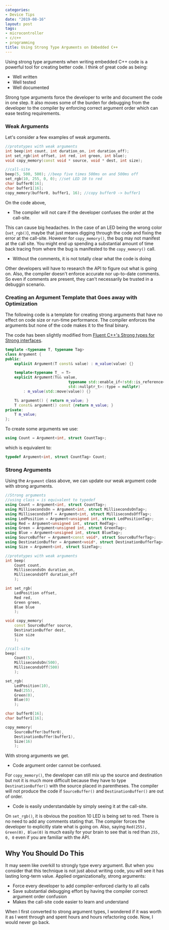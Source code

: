 ```yaml
---
categories:
- Device Tips
date: "2019-08-16"
layout: post
tags:
- microcontroller
- c/c++
- programming
title: Using Strong Type Arguments on Embedded C++
---
```


Using strong type arguments when writing embedded C++ code is a powerful tool for creating better code. I think of great code as being:

- Well written
- Well tested
- Well documented

Strong type arguments force the developer to write and document the code in one step. It also moves some of the
burden for debugging from the developer to the compiler by enforcing correct argument order which can ease
testing requirements.

### Weak Arguments

Let's consider a few examples of weak arguments.

```cpp
//prototypes with weak arguments
int beep(int count, int duration_on, int duration_off);
int set_rgb(int offset, int red, int green, int blue);
void copy_memory(const void * source, void * dest, int size);

//call-site
beep(5, 500, 500); //beep five times 500ms on and 500ms off
set_rgb(10, 255, 0, 0); //set LED 10 to red
char buffer0[16];
char buffer1[16];
copy_memory(buffer0, buffer1, 16); //copy buffer0 -> buffer1
```

On the code above, 

- The compiler will not care if the developer confuses the order at the call-site.

This can cause big headaches. In the case of an LED being the wrong color (`set_rgb()`), maybe that
just means digging through the code and fixing the error at the call-site. However for `copy_memory()`,
the bug may not manifest at the call site. You might end up spending a substantial amount of time
back tracing from where the bug is manifested to the `copy_memory()` call.

- Without the comments, it is not totally clear what the code is doing

Other developers will have to research the API to figure out what is going on. Also, the compiler
doesn't enforce accurate nor up-to-date comments. So even if comments are present, 
they can't necessarily be trusted in a debuggin scenario.

### Creating an Argument Template that Goes away with Optimization

The following code is a template for creating strong arguments that have no effect on
code size or run-time performance. The compiler enforces the arguments but none of the code makes
it to the final binary.

The code has been slightly modified from [Fluent C++'s Strong types for Strong interfaces](https://www.fluentcpp.com/2016/12/08/strong-types-for-strong-interfaces/).

```cpp
template <typename T, typename Tag>
class Argument {
public:
	explicit Argument(T const& value) : m_value(value) {}

	template<typename T_ = T>
	explicit Argument(T&& value,
							typename std::enable_if<!std::is_reference<T_>{},
							std::nullptr_t>::type = nullptr)
		: m_value(std::move(value)) {}

	T& argument() { return m_value; }
	T const& argument() const {return m_value; }
private:
	T m_value;
};
```

To create some arguments we use:

```cpp
using Count = Argument<int, struct CountTag>; 
```

which is equivalent to:

```cpp
typedef Argument<int, struct CountTag> Count;
```

### Strong Arguments

Using the `Argument` class above, we can update our weak argument code with strong arguments.

```cpp
//Strong arguments
//using class = is equivalent to typedef
using Count = Argument<int, struct CountTag>; 
using MillisecondsOn = Argument<int, struct MillisecondsOnTag>; 
using MillisecondsOff = Argument<int, struct MillisecondsOffTag>; 
using LedPosition = Argument<unsigned int, struct LedPositionTag>; 
using Red = Argument<unsigned int, struct RedTag>; 
using Green = Argument<unsigned int, struct GreenTag>; 
using Blue = Argument<unsigned int, struct BlueTag>; 
using SourceBuffer = Argument<const void*, struct SourceBufferTag>; 
using DestinationBuffer = Argument<void*, struct DestinationBufferTag>; 
using Size = Argument<int, struct SizeTag>; 

//prototypes with weak arguments
int beep(
    Count count, 
    MillisecondsOn duration_on, 
    MillisecondsOff duration_off
    );

int set_rgb(
    LedPosition offset, 
    Red red, 
    Green green, 
    Blue blue
    );

void copy_memory(
    const SourceBuffer source, 
    DestinationBuffer dest, 
    Size size
    );

//call-site
beep(
    Count(5), 
    MillisecondsOn(500), 
    MillisecondsOff(500)
    ); 

set_rgb(
    LedPosition(10), 
    Red(255), 
    Green(0), 
    Blue(0)
    ); 

char buffer0[16];
char buffer1[16];

copy_memory(
    SourceBuffer(buffer0), 
    DestinationBuffer(buffer1), 
    Size(16)
    );
```

With strong arguments we get.

- Code argument order cannot be confused.

For `copy_memory()`, the developer can still mix up the source and destination
but not it is much more difficult because they have to type `DestinationBuffer()`
with the source placed in parentheses. The compiler will not produce the code
if `SourceBuffer()` and `DestinationBuffer()` are out of order.

- Code is easily understandable by simply seeing it at the call-site.

On `set_rgb()`, it is obvious the position 10 LED is being set to red. There
is no need to add any comments stating that. The compiler forces the developer
to explicitly state what is going on. Also, saying `Red(255), Green(0), Blue(0)`
is much easily for your brain to see that is red than `255, 0, 0` even if you
are familiar with the API.

## Why You Should Do This

It may seem like overkill to strongly type every argument. But when you consider
that this technique is not just about writing code, you will see it has lasting long-term
value. Applied organizationally, strong arguments:

- Force every developer to add compiler-enforced clarity to all calls
- Save substantial debugging effort by having the compiler correct argument order confusion
- Makes the call-site code easier to learn and understand

When I first converted to strong argument types, I wondered if it was worth it as I went through
and spent hours and hours refactoring code. Now, I would never go back.
